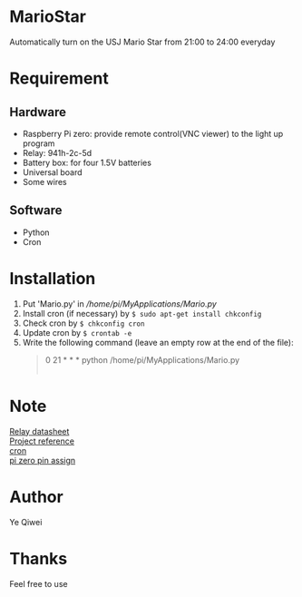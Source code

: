 # MarioStar
Automatically turn on the USJ Mario Star from 21:00 to 24:00 everyday

# Requirement
## Hardware
* Raspberry Pi zero: provide remote control(VNC viewer) to the light up program
* Relay: 941h-2c-5d
* Battery box: for four 1.5V batteries
* Universal board
* Some wires
## Software
* Python
* Cron

# Installation
1. Put 'Mario.py' in */home/pi/MyApplications/Mario.py*
2. Install cron (if necessary) by `$ sudo apt-get install chkconfig`
3. Check cron by `$ chkconfig cron`
4. Update cron by `$ crontab -e`
5. Write the following command (leave an empty row at the end of the file): 
    > 0 21 * * * python /home/pi/MyApplications/Mario.py  
    > <br>

# Note
[Relay datasheet](https://akizukidenshi.com/download/ds/hsinda/941H-2C-5D.pdf)<br>
[Project reference](https://inakita-monolab.com/iot-200531/#toc4)<br>
[cron](https://www.raspberrypirulo.net/entry/cron)<br>
[pi zero pin assign](https://www.ekit-tech.com/?p=1069)<br>

# Author
Ye Qiwei

# Thanks
Feel free to use